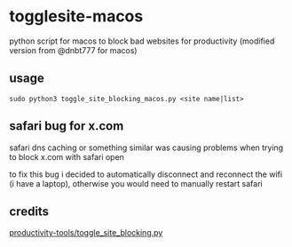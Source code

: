 # togglesite-macos

python script for macos to block bad websites for productivity (modified version from @dnbt777 for macos)

## usage

```
sudo python3 toggle_site_blocking_macos.py <site name|list>
```

## safari bug for x.com
safari dns caching or something similar was causing problems when trying to block x.com with safari open

to fix this bug i decided to automatically disconnect and reconnect the wifi (i have a laptop), otherwise you would need to manually restart safari

## credits

[productivity-tools/toggle_site_blocking.py](https://github.com/dnbt777/EasyModularScripts)
